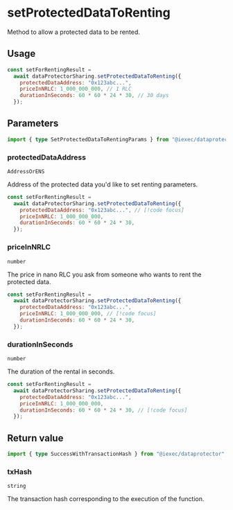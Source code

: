 # setProtectedDataToRenting

Method to allow a protected data to be rented.

## Usage

```js
const setForRentingResult =
  await dataProtectorSharing.setProtectedDataToRenting({
    protectedDataAddress: "0x123abc...",
    priceInNRLC: 1_000_000_000, // 1 RLC
    durationInSeconds: 60 * 60 * 24 * 30, // 30 days
  });
```

## Parameters

```ts
import { type SetProtectedDataToRentingParams } from "@iexec/dataprotector";
```

### protectedDataAddress

`AddressOrENS`

Address of the protected data you'd like to set renting parameters.

```js
const setForRentingResult =
  await dataProtectorSharing.setProtectedDataToRenting({
    protectedDataAddress: "0x123abc...", // [!code focus]
    priceInNRLC: 1_000_000_000,
    durationInSeconds: 60 * 60 * 24 * 30,
  });
```

### priceInNRLC

`number`

The price in nano RLC you ask from someone who wants to rent the protected data.

```js
const setForRentingResult =
  await dataProtectorSharing.setProtectedDataToRenting({
    protectedDataAddress: "0x123abc...",
    priceInNRLC: 1_000_000_000, // [!code focus]
    durationInSeconds: 60 * 60 * 24 * 30,
  });
```

### durationInSeconds

`number`

The duration of the rental in seconds.

```js
const setForRentingResult =
  await dataProtectorSharing.setProtectedDataToRenting({
    protectedDataAddress: "0x123abc...",
    priceInNRLC: 1_000_000_000,
    durationInSeconds: 60 * 60 * 24 * 30, // [!code focus]
  });
```

## Return value

```ts
import { type SuccessWithTransactionHash } from "@iexec/dataprotector";
```

### txHash

`string`

The transaction hash corresponding to the execution of the function.
